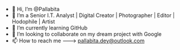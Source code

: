 - 👋 Hi, I’m @Pallabita
- 👀 I’m a Senior I.T. Analyst | Digital Creator | Photographer | Editor | Hodophile | Artist
- 🌱 I’m currently learning GitHub
- 💞️ I’m looking to collaborate on my dream project with Google
- 📫 How to reach me ---> pallabita.dey@outlook.com 

<!---
Pallabita/Pallabita is a ✨ exclusive ✨ repository because its `README.md` (this file) appears on your GitHub profile.
You can click the Preview link to take a look at your changes.
--->
